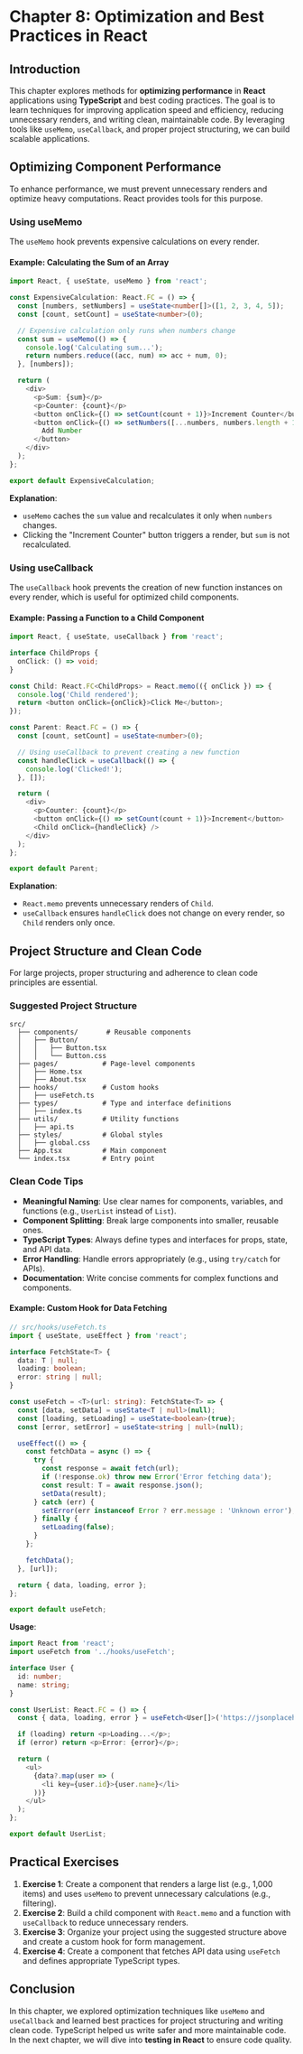 # Chapter 8: Optimization and Best Practices in React

## Introduction
This chapter explores methods for **optimizing performance** in **React** applications using **TypeScript** and best coding practices. The goal is to learn techniques for improving application speed and efficiency, reducing unnecessary renders, and writing clean, maintainable code. By leveraging tools like `useMemo`, `useCallback`, and proper project structuring, we can build scalable applications.

## Optimizing Component Performance
To enhance performance, we must prevent unnecessary renders and optimize heavy computations. React provides tools for this purpose.

### Using useMemo
The `useMemo` hook prevents expensive calculations on every render.

#### Example: Calculating the Sum of an Array
```typescript
import React, { useState, useMemo } from 'react';

const ExpensiveCalculation: React.FC = () => {
  const [numbers, setNumbers] = useState<number[]>([1, 2, 3, 4, 5]);
  const [count, setCount] = useState<number>(0);

  // Expensive calculation only runs when numbers change
  const sum = useMemo(() => {
    console.log('Calculating sum...');
    return numbers.reduce((acc, num) => acc + num, 0);
  }, [numbers]);

  return (
    <div>
      <p>Sum: {sum}</p>
      <p>Counter: {count}</p>
      <button onClick={() => setCount(count + 1)}>Increment Counter</button>
      <button onClick={() => setNumbers([...numbers, numbers.length + 1])}>
        Add Number
      </button>
    </div>
  );
};

export default ExpensiveCalculation;
```
**Explanation**:
- `useMemo` caches the `sum` value and recalculates it only when `numbers` changes.
- Clicking the "Increment Counter" button triggers a render, but `sum` is not recalculated.

### Using useCallback
The `useCallback` hook prevents the creation of new function instances on every render, which is useful for optimized child components.

#### Example: Passing a Function to a Child Component
```typescript
import React, { useState, useCallback } from 'react';

interface ChildProps {
  onClick: () => void;
}

const Child: React.FC<ChildProps> = React.memo(({ onClick }) => {
  console.log('Child rendered');
  return <button onClick={onClick}>Click Me</button>;
});

const Parent: React.FC = () => {
  const [count, setCount] = useState<number>(0);

  // Using useCallback to prevent creating a new function
  const handleClick = useCallback(() => {
    console.log('Clicked!');
  }, []);

  return (
    <div>
      <p>Counter: {count}</p>
      <button onClick={() => setCount(count + 1)}>Increment</button>
      <Child onClick={handleClick} />
    </div>
  );
};

export default Parent;
```
**Explanation**:
- `React.memo` prevents unnecessary renders of `Child`.
- `useCallback` ensures `handleClick` does not change on every render, so `Child` renders only once.

## Project Structure and Clean Code
For large projects, proper structuring and adherence to clean code principles are essential.

### Suggested Project Structure
```
src/
  ├── components/       # Reusable components
  │   ├── Button/
  │   │   ├── Button.tsx
  │   │   └── Button.css
  ├── pages/           # Page-level components
  │   ├── Home.tsx
  │   ├── About.tsx
  ├── hooks/           # Custom hooks
  │   ├── useFetch.ts
  ├── types/           # Type and interface definitions
  │   ├── index.ts
  ├── utils/           # Utility functions
  │   ├── api.ts
  ├── styles/          # Global styles
  │   ├── global.css
  ├── App.tsx          # Main component
  └── index.tsx        # Entry point
```

### Clean Code Tips
- **Meaningful Naming**: Use clear names for components, variables, and functions (e.g., `UserList` instead of `List`).
- **Component Splitting**: Break large components into smaller, reusable ones.
- **TypeScript Types**: Always define types and interfaces for props, state, and API data.
- **Error Handling**: Handle errors appropriately (e.g., using `try/catch` for APIs).
- **Documentation**: Write concise comments for complex functions and components.

#### Example: Custom Hook for Data Fetching
```typescript
// src/hooks/useFetch.ts
import { useState, useEffect } from 'react';

interface FetchState<T> {
  data: T | null;
  loading: boolean;
  error: string | null;
}

const useFetch = <T>(url: string): FetchState<T> => {
  const [data, setData] = useState<T | null>(null);
  const [loading, setLoading] = useState<boolean>(true);
  const [error, setError] = useState<string | null>(null);

  useEffect(() => {
    const fetchData = async () => {
      try {
        const response = await fetch(url);
        if (!response.ok) throw new Error('Error fetching data');
        const result: T = await response.json();
        setData(result);
      } catch (err) {
        setError(err instanceof Error ? err.message : 'Unknown error');
      } finally {
        setLoading(false);
      }
    };

    fetchData();
  }, [url]);

  return { data, loading, error };
};

export default useFetch;
```
**Usage**:
```typescript
import React from 'react';
import useFetch from '../hooks/useFetch';

interface User {
  id: number;
  name: string;
}

const UserList: React.FC = () => {
  const { data, loading, error } = useFetch<User[]>('https://jsonplaceholder.typicode.com/users');

  if (loading) return <p>Loading...</p>;
  if (error) return <p>Error: {error}</p>;

  return (
    <ul>
      {data?.map(user => (
        <li key={user.id}>{user.name}</li>
      ))}
    </ul>
  );
};

export default UserList;
```

## Practical Exercises
1. **Exercise 1**: Create a component that renders a large list (e.g., 1,000 items) and uses `useMemo` to prevent unnecessary calculations (e.g., filtering).
2. **Exercise 2**: Build a child component with `React.memo` and a function with `useCallback` to reduce unnecessary renders.
3. **Exercise 3**: Organize your project using the suggested structure above and create a custom hook for form management.
4. **Exercise 4**: Create a component that fetches API data using `useFetch` and defines appropriate TypeScript types.

## Conclusion
In this chapter, we explored optimization techniques like `useMemo` and `useCallback` and learned best practices for project structuring and writing clean code. TypeScript helped us write safer and more maintainable code. In the next chapter, we will dive into **testing in React** to ensure code quality.